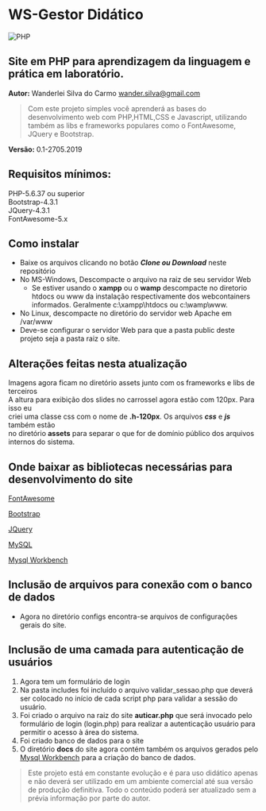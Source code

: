 WS-Gestor Didático
==================

![PHP](https://www.bryanmarshall.com/wp-content/uploads/php_mysql_logo.jpg)


Site em PHP para aprendizagem da linguagem e prática em laboratório.
-------------------------------------------------------

**Autor:**  Wanderlei Silva do Carmo  <wander.silva@gmail.com>

>Com este projeto simples você aprenderá as bases do desenvolvimento web com PHP,HTML,CSS e Javascript, utilizando também as libs e frameworks populares como o FontAwesome, JQuery e Bootstrap.  

**Versão:** 0.1-2705.2019

Requisitos mínimos:
------------------

PHP-5.6.37 ou superior  
Bootstrap-4.3.1  
JQuery-4.3.1  
FontAwesome-5.x  


Como instalar
-------------

* Baixe os arquivos clicando no botão **_Clone ou Download_** neste repositório
* No MS-Windows, Descompacte o arquivo na raiz de seu servidor Web
  + Se estiver usando o **__xampp__** ou o **__wamp__** descompacte no diretorio htdocs ou www da instalação respectivamente dos webcontainers informados. Geralmente c:\xampp\htdocs ou c:\wamp\www.
* No Linux, descompacte no diretório do servidor web Apache em /var/www
* Deve-se configurar o servidor Web para que a pasta public deste projeto seja a pasta raiz o site.

Alterações feitas nesta atualização
-----------------------------------
Imagens agora ficam no diretório assets junto com os frameworks e libs de terceiros  
A altura para exibição dos slides no carrossel agora estão com 120px. Para isso eu  
criei uma classe css com o nome de **.h-120px**. Os arquivos **_css_** e **_js_** também estão  
no diretório **assets** para separar o que for de domínio público dos arquivos internos do sistema.  

Onde baixar as bibliotecas necessárias para desenvolvimento do site
-----------------------------------------------------------


[FontAwesome](https://use.fontawesome.com/releases/v5.8.2/fontawesome-free-5.8.2-web.zip)


[Bootstrap](https://github.com/twbs/bootstrap/releases/download/v4.3.1/bootstrap-4.3.1-dist.zip)


[JQuery](https://code.jquery.com/jquery-3.4.1.min.js)


[MySQL](https://dev.mysql.com/downloads/windows/)


[Mysql Workbench](https://dev.mysql.com/downloads/workbench/)



Inclusão de arquivos para conexão com o banco de dados
------------------------------------------------------

* Agora no diretório configs encontra-se arquivos de configurações gerais do site.

Inclusão de uma camada para autenticação de usuários
----------------------------------------------------

1. Agora tem um formulário de login
2. Na pasta includes foi incluído o arquivo validar_sessao.php que deverá ser colocado no início de cada script php para validar a sessão do usuário.  
3. Foi criado o arquivo na raiz do site **auticar.php** que será invocado pelo formulário de login (login.php) para realizar a autenticação usuário para permitir o acesso à área do sistema.
4. Foi criado banco de dados para o site
5. O diretório __docs__ do site agora contém também os arquivos gerados pelo [Mysql Workbench](https://dev.mysql.com/downloads/workbench/) para a criação do banco de dados.


>Este projeto está em constante evolução e é para uso didático apenas e não deverá ser utilizado em um ambiente comercial até sua versão de produção definitiva. Todo o conteúdo poderá ser atualizado sem a prévia informação por parte do autor.



